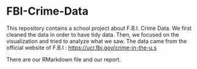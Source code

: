 # FBI-Crime-Data

This repository contains a school project about F.B.I. Crime Data. We first cleaned the data in order to have tidy data. Then, we focused on the visualization and tried to analyze what we saw. The data came from the official website of F.B.I : <html> https://ucr.fbi.gov/crime-in-the-u.s  

There are our RMarkdown file and our report.
